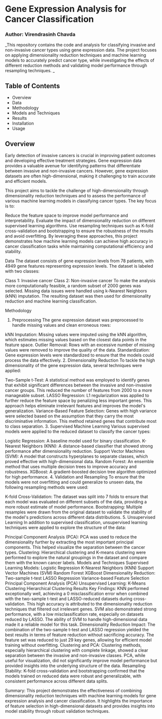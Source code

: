 # Gene Expression Analysis for Cancer Classification
### Author: Virendrasinh Chavda

_This repository contains the code and analysis for classifying invasive and non-invasive cancer types using gene expression data. The project focuses on applying dimensionality reduction techniques and machine learning models to accurately predict cancer type, while investigating the effects of different reduction methods and validating model performance through resampling techniques. _

## Table of Contents
* Overview
* Data
* Methodology
* Models and Techniques
* Results
* Installation
* Usage

## Overview
Early detection of invasive cancers is crucial in improving patient outcomes and developing effective treatment strategies. Gene expression data provides a valuable avenue for identifying patterns that differentiate between invasive and non-invasive cancers. However, gene expression datasets are often high-dimensional, making it challenging to train accurate and efficient models.

This project aims to tackle the challenge of high-dimensionality through dimensionality reduction techniques and to assess the performance of various machine learning models in classifying cancer types. The key focus is to:

Reduce the feature space to improve model performance and interpretability.
Evaluate the impact of dimensionality reduction on different supervised learning algorithms.
Use resampling techniques such as K-fold cross-validation and bootstrapping to ensure the robustness of the results and avoid overfitting.
By leveraging these approaches, this project demonstrates how machine learning models can achieve high accuracy in cancer classification tasks while maintaining computational efficiency and stability.

Data
The dataset consists of gene expression levels from 78 patients, with 4949 gene features representing expression levels. The dataset is labeled with two classes:

Class 1: Invasive cancer
Class 2: Non-invasive cancer
To make the analysis more computationally feasible, a random subset of 2000 genes was selected. Missing data issues were handled using k-Nearest Neighbors (kNN) imputation. The resulting dataset was then used for dimensionality reduction and machine learning classification.

Methodology
1. Preprocessing
The gene expression dataset was preprocessed to handle missing values and clean erroneous rows:

kNN Imputation: Missing values were imputed using the kNN algorithm, which estimates missing values based on the closest data points in the feature space.
Outlier Removal: Rows with an excessive number of missing values were removed to improve the quality of the data.
Standardization: Gene expression levels were standardized to ensure that the models could process the data effectively.
2. Dimensionality Reduction
To tackle the high dimensionality of the gene expression data, several techniques were applied:

Two-Sample t-Test: A statistical method was employed to identify genes that exhibit significant differences between the invasive and non-invasive cancer groups. This reduced the number of features from 2000 to a more manageable subset.
LASSO Regression: L1 regularization was applied to further reduce the feature space by penalizing less important genes. This approach helps eliminate irrelevant features and improves the model's generalization.
Variance-Based Feature Selection: Genes with high variance were selected based on the assumption that they carry the most discriminative information. This method retained genes that contribute most to class separation.
3. Supervised Machine Learning
Various supervised models were applied to the reduced dataset to classify the cancer types:

Logistic Regression: A baseline model used for binary classification.
K-Nearest Neighbors (KNN): A distance-based classifier that showed strong performance after dimensionality reduction.
Support Vector Machines (SVM): A model that constructs hyperplanes to separate classes, which proved effective with high-dimensional data.
Random Forest: An ensemble method that uses multiple decision trees to improve accuracy and robustness.
XGBoost: A gradient-boosted decision tree algorithm optimized for high performance.
4. Validation and Resampling
To ensure that the models were not overfitting and could generalize to unseen data, the following resampling methods were used:

K-fold Cross-Validation: The dataset was split into 7 folds to ensure that each model was evaluated on different subsets of the data, providing a more robust estimate of model performance.
Bootstrapping: Multiple resamples were drawn from the original dataset to validate the stability of the model's predictions across different data distributions.
5. Unsupervised Learning
In addition to supervised classification, unsupervised learning techniques were applied to explore the structure of the data:

Principal Component Analysis (PCA): PCA was used to reduce the dimensionality further by extracting the most important principal components. This helped visualize the separation between the cancer types.
Clustering: Hierarchical clustering and K-means clustering were performed to explore the natural groupings in the dataset and compare them with the known cancer labels.
Models and Techniques
Supervised Learning Models:
Logistic Regression
K-Nearest Neighbors (KNN)
Support Vector Machines (SVM)
Random Forest
XGBoost
Dimensionality Reduction:
Two-sample t-test
LASSO Regression
Variance-based Feature Selection
Principal Component Analysis (PCA)
Unsupervised Learning:
K-Means Clustering
Hierarchical Clustering
Results
Key Findings:
KNN performed exceptionally well, achieving a 0 misclassification error when combined with the two-sample t-test and LASSO-reduced datasets during cross-validation. This high accuracy is attributed to the dimensionality reduction techniques that filtered out irrelevant genes.
SVM also demonstrated strong performance, with a low misclassification rate, especially on datasets reduced by LASSO. The ability of SVM to handle high-dimensional data made it a reliable model for this task.
Dimensionality Reduction Impact: The combination of the two-sample t-test and LASSO regression yielded the best results in terms of feature reduction without sacrificing accuracy. The feature set was reduced to just 29 key genes, allowing for efficient model training without overfitting.
Clustering and PCA: Clustering methods, especially hierarchical clustering with complete linkage, showed a clear separation between the invasive and non-invasive classes. PCA, while useful for visualization, did not significantly improve model performance but provided insights into the underlying structure of the data.
Resampling Stability: K-fold cross-validation and bootstrapping confirmed that the models trained on reduced data were robust and generalizable, with consistent performance across different data splits.

Summary:
This project demonstrates the effectiveness of combining dimensionality reduction techniques with machine learning models for gene expression analysis and cancer classification. It highlights the importance of feature selection in high-dimensional datasets and provides insights into model stability through robust validation techniques.

